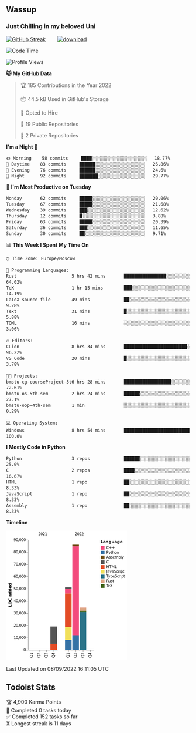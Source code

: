 ## Wassup 
### Just Chilling in my beloved Uni 

<!--
-->

[![GitHub Streak](http://github-readme-streak-stats.herokuapp.com?user=archeoss&theme=shades-of-purple&hide_border=true&date_format=j%20M%5B%20Y%5D)](https://git.io/streak-stats)&nbsp;&nbsp;&nbsp;&nbsp;&nbsp;&nbsp;&nbsp;&nbsp;[![download](https://user-images.githubusercontent.com/68448737/147796309-d8b65b1d-4dde-40d9-b03a-2b42aaa6cd43.jpeg)
](http://bmstu.ru/)

<!--START_SECTION:waka-->
![Code Time](http://img.shields.io/badge/Code%20Time-518%20hrs%2038%20mins-blue)

![Profile Views](http://img.shields.io/badge/Profile%20Views-0-blue)

**🐱 My GitHub Data** 

> 🏆 185 Contributions in the Year 2022
 > 
> 📦 44.5 kB Used in GitHub's Storage 
 > 
> 💼 Opted to Hire
 > 
> 📜 19 Public Repositories 
 > 
> 🔑 2 Private Repositories  
 > 
**I'm a Night 🦉** 

```text
🌞 Morning    58 commits     ████░░░░░░░░░░░░░░░░░░░░░   18.77% 
🌆 Daytime    83 commits     ██████░░░░░░░░░░░░░░░░░░░   26.86% 
🌃 Evening    76 commits     ██████░░░░░░░░░░░░░░░░░░░   24.6% 
🌙 Night      92 commits     ███████░░░░░░░░░░░░░░░░░░   29.77%

```
📅 **I'm Most Productive on Tuesday** 

```text
Monday       62 commits     █████░░░░░░░░░░░░░░░░░░░░   20.06% 
Tuesday      67 commits     █████░░░░░░░░░░░░░░░░░░░░   21.68% 
Wednesday    39 commits     ███░░░░░░░░░░░░░░░░░░░░░░   12.62% 
Thursday     12 commits     █░░░░░░░░░░░░░░░░░░░░░░░░   3.88% 
Friday       63 commits     █████░░░░░░░░░░░░░░░░░░░░   20.39% 
Saturday     36 commits     ███░░░░░░░░░░░░░░░░░░░░░░   11.65% 
Sunday       30 commits     ██░░░░░░░░░░░░░░░░░░░░░░░   9.71%

```


📊 **This Week I Spent My Time On** 

```text
⌚︎ Time Zone: Europe/Moscow

💬 Programming Languages: 
Rust                     5 hrs 42 mins       ████████████████░░░░░░░░░   64.02% 
TeX                      1 hr 15 mins        ███░░░░░░░░░░░░░░░░░░░░░░   14.19% 
LaTeX source file        49 mins             ██░░░░░░░░░░░░░░░░░░░░░░░   9.28% 
Text                     31 mins             █░░░░░░░░░░░░░░░░░░░░░░░░   5.88% 
TOML                     16 mins             ░░░░░░░░░░░░░░░░░░░░░░░░░   3.06%

🔥 Editors: 
CLion                    8 hrs 34 mins       ████████████████████████░   96.22% 
VS Code                  20 mins             █░░░░░░░░░░░░░░░░░░░░░░░░   3.78%

🐱‍💻 Projects: 
bmstu-cg-courseProject-5t6 hrs 28 mins       ██████████████████░░░░░░░   72.61% 
bmstu-os-5th-sem         2 hrs 24 mins       ██████░░░░░░░░░░░░░░░░░░░   27.1% 
bmstu-oop-4th-sem        1 min               ░░░░░░░░░░░░░░░░░░░░░░░░░   0.29%

💻 Operating System: 
Windows                  8 hrs 54 mins       █████████████████████████   100.0%

```

**I Mostly Code in Python** 

```text
Python                   3 repos             ██████░░░░░░░░░░░░░░░░░░░   25.0% 
C                        2 repos             ████░░░░░░░░░░░░░░░░░░░░░   16.67% 
HTML                     1 repo              ██░░░░░░░░░░░░░░░░░░░░░░░   8.33% 
JavaScript               1 repo              ██░░░░░░░░░░░░░░░░░░░░░░░   8.33% 
Assembly                 1 repo              ██░░░░░░░░░░░░░░░░░░░░░░░   8.33%

```


**Timeline**

![Chart not found](https://raw.githubusercontent.com/archeoss/archeoss/master/charts/bar_graph.png) 


 Last Updated on 08/09/2022 16:11:05 UTC
<!--END_SECTION:waka-->

## Todoist Stats

<!-- TODO-IST:START -->
🏆  4,900 Karma Points           
🌸  Completed 0 tasks today           
✅  Completed 152 tasks so far           
⏳  Longest streak is 11 days
<!-- TODO-IST:END -->

